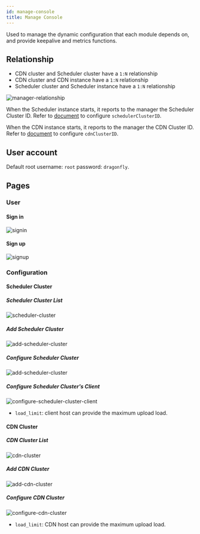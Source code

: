 ```yaml
---
id: manage-console
title: Manage Console
---
```


Used to manage the dynamic configuration that each module depends on,
and provide keepalive and metrics functions.

## Relationship

- CDN cluster and Scheduler cluster have a `1:N` relationship
- CDN cluster and CDN instance have a `1:N` relationship
- Scheduler cluster and Scheduler instance have a `1:N` relationship

![manager-relationship](../resource/manager-console/relationship.jpg)

When the Scheduler instance starts,
it reports to the manager the Scheduler Cluster ID.
Refer to
[document](https://github.com/dragonflyoss/Dragonfly2/blob/main/docs/en/deployment/configuration/scheduler.yaml)
to configure `schedulerClusterID`.

When the CDN instance starts,
it reports to the manager the CDN Cluster ID.
Refer to
[document](https://github.com/dragonflyoss/Dragonfly2/blob/main/docs/en/deployment/configuration/cdn.yaml)
to configure `cdnClusterID`.

## User account

Default root username: `root` password: `dragonfly`.

## Pages

### User

#### Sign in

![signin](../resource/manager-console/signin.jpg)

#### Sign up

![signup](../resource/manager-console/signup.jpg)

### Configuration

#### Scheduler Cluster

##### Scheduler Cluster List

![scheduler-cluster](../resource/manager-console/scheduler-cluster.jpg)

##### Add Scheduler Cluster

![add-scheduler-cluster](../resource/manager-console/add-scheduler-cluster.jpg)

##### Configure Scheduler Cluster

![add-scheduler-cluster](../resource/manager-console/add-scheduler-cluster.jpg)

##### Configure Scheduler Cluster's Client

![configure-scheduler-cluster-client](../resource/manager-console/configure-scheduler-cluster-client.jpg)

- `load_limit`: client host can provide the maximum upload load.

#### CDN Cluster

##### CDN Cluster List

![cdn-cluster](../resource/manager-console/cdn-cluster.jpg)

##### Add CDN Cluster

![add-cdn-cluster](../resource/manager-console/add-cdn-cluster.jpg)

##### Configure CDN Cluster

![configure-cdn-cluster](../resource/manager-console/configure-cdn-cluster.jpg)

- `load_limit`: CDN host can provide the maximum upload load.
